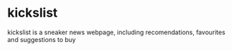 # kickslist
kickslist is a sneaker news webpage, including recomendations, favourites and suggestions to buy
